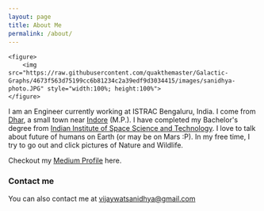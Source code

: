 ```yaml
---
layout: page
title: About Me
permalink: /about/
---
```



	<figure>
		<img src="https://raw.githubusercontent.com/quakthemaster/Galactic-Graphs/4673f563d75199cc6b81234c2a39edf9d3034415/images/sanidhya-photo.JPG" style="width:100%; height:100%">      
	</figure>

I am an Engineer currently working at ISTRAC Bengaluru, India. I come from [Dhar](https://dhar.nic.in/en/), a small town near [Indore](https://indore.nic.in/en/) (M.P.). I have completed my Bachelor's degree from [Indian Institute of Space Science and Technology](https://www.iist.ac.in/). I love to talk about future of humans on Earth (or may be on Mars :P). In my free time, I try to go out and click pictures of Nature and Wildlife.

Checkout my [Medium Profile](https://vijaywatsanidhya.medium.com/) here.  

### Contact me

You can also contact me at [vijaywatsanidhya@gmail.com](mailto:vijaywatsanidhya@gmail.com)
